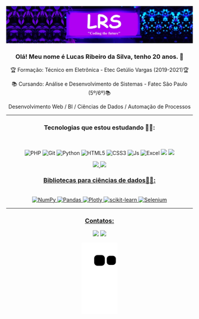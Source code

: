 <img src="https://github.com/Lucas-Ribeiro-Da-Silva/Lucas-Ribeiro-Da-Silva/blob/8d33e26746eccbbf024ee6d17043e2ffef2504ff/minhaMarcaCapa2.jpg">

<div align="center">
  
### Olá! Meu nome é Lucas Ribeiro da Silva, tenho 20 anos. 👋

🏆 Formação: Técnico em Eletrônica - Etec Getúlio Vargas (2019-2021)🏆

📚 Cursando: Análise e Desenvolvimento de Sistemas - Fatec São Paulo (5º/6º)📚
  
Desenvolvimento Web / BI / Ciências de Dados / Automação de Processos

  <hr>
  
   ### Tecnologias que estou estudando 👨‍💻:

<div style="display: inline_block"><br>
  
  ![PHP](https://img.shields.io/badge/php-%23777BB4.svg?style=for-the-badge&logo=php&logoColor=white)
  ![Git](https://img.shields.io/badge/git-%23F05033.svg?style=for-the-badge&logo=git&logoColor=white)
  <img alt="Python" src="https://img.shields.io/badge/Python-3776AB?style=for-the-badge&logo=python&logoColor=white">
  <img alt="HTML5" src="https://img.shields.io/badge/HTML5-E34F26?style=for-the-badge&logo=html5&logoColor=white">
  <img alt="CSS3" src="https://img.shields.io/badge/CSS3-1572B6?style=for-the-badge&logo=css3&logoColor=white">
  <img alt="Js" src="https://img.shields.io/badge/JavaScript-F7DF1E?style=for-the-badge&logo=javascript&logoColor=black">
  <img alt="Excel" src="https://img.shields.io/badge/Microsoft_Excel-217346?style=for-the-badge&logo=microsoft-excel&logoColor=white">
  <img src="https://img.shields.io/badge/Arduino-00979D?style=for-the-badge&logo=Arduino&logoColor=white">
  <img src="https://img.shields.io/badge/MySQL-005C84?style=for-the-badge&logo=mysql&logoColor=white">
 
</div>
  
  <a href="https://github.com/Lucas-Ribeiro-Da-Silva">
  <img height="180em" src="https://github-readme-stats.vercel.app/api?username=Lucas-Ribeiro-Da-Silva&show_icons=true&theme=highcontrast&include_all_commits=true&count_private=true"/>
  <img height="180em" src="https://github-readme-stats.vercel.app/api/top-langs/?username=Lucas-Ribeiro-Da-Silva&layout=compact&langs_count=7&theme=highcontrast"/>
     
  ### Bibliotecas para ciências de dados👨‍💻:

<span style="display: inline_block"><br>
  ![NumPy](https://img.shields.io/badge/numpy-%23013243.svg?style=for-the-badge&logo=numpy&logoColor=white)
  ![Pandas](https://img.shields.io/badge/pandas-%23150458.svg?style=for-the-badge&logo=pandas&logoColor=white)
  ![Plotly](https://img.shields.io/badge/Plotly-%233F4F75.svg?style=for-the-badge&logo=plotly&logoColor=white)
  ![scikit-learn](https://img.shields.io/badge/scikit--learn-%23F7931E.svg?style=for-the-badge&logo=scikit-learn&logoColor=white)
  ![Selenium](https://img.shields.io/badge/-selenium-%43B02A?style=for-the-badge&logo=selenium&logoColor=white)
  
  
</span>
 
<div> 
  
  <hr>
  
### Contatos:
  <a href = "mailto:lrds37580@gmail.com"><img src="https://img.shields.io/badge/-Gmail-%23333?style=for-the-badge&logo=gmail&logoColor=white" target="_blank"></a>
  <a href="https://www.linkedin.com/in/lucas-ribeiro-da-silva-777b85231/" target="_blank"><img src="https://img.shields.io/badge/-LinkedIn-%230077B5?style=for-the-badge&logo=linkedin&logoColor=white" target="_blank"></a> 

</div>
  
![snake gif](https://github.com/Lucas-Ribeiro-Da-Silva/Lucas-Ribeiro-Da-Silva/blob/output/github-contribution-grid-snake.svg)
 
 
  
